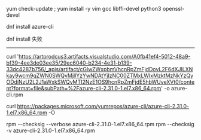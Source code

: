 [comment]: <> ( microdnf install yum)
yum check-update ; yum install -y vim gcc libffi-devel python3 openssl-devel

[comment]: <> (curl -L https://aka.ms/InstallAzureCli | bash)
dnf install azure-cli

dnf install 失败

-------
curl 'https://artprodcus3.artifacts.visualstudio.com/A0fb41ef4-5012-48a9-bf39-4ee3de03ee35/29ec6040-b234-4e31-b139-33dc4287b756/_apis/artifact/cGlwZWxpbmVhcnRpZmFjdDovL2F6dXJlLXNkay9wcm9qZWN0SWQvMjllYzYwNDAtYjIzNC00ZTMxLWIxMzktMzNkYzQyODdiNzU2L2J1aWxkSWQvMTI2NzE1OS9hcnRpZmFjdE5hbWUveXVt0/content?format=file&subPath=%2Fazure-cli-2.31.0-1.el7.x86_64.rpm' -o azure-cli.rpm

curl https://packages.microsoft.com/yumrepos/azure-cli/azure-cli-2.31.0-1.el7.x86_64.rpm -O

rpm --checksig --verbose azure-cli-2.31.0-1.el7.x86_64.rpm
rpm --checksig -v azure-cli-2.31.0-1.el7.x86_64.rpm